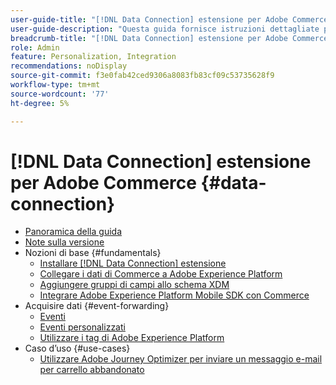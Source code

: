 ```yaml
---
user-guide-title: "[!DNL Data Connection] estensione per Adobe Commerce"
user-guide-description: "Questa guida fornisce istruzioni dettagliate per l'utilizzo di [!DNL Data Connection] per Adobe Commerce."
breadcrumb-title: "[!DNL Data Connection] estensione per Adobe Commerce"
role: Admin
feature: Personalization, Integration
recommendations: noDisplay
source-git-commit: f3e0fab42ced9306a8083fb83cf09c53735628f9
workflow-type: tm+mt
source-wordcount: '77'
ht-degree: 5%

---
```


# [!DNL Data Connection] estensione per Adobe Commerce {#data-connection}

- [Panoramica della guida](overview.md)
- [Note sulla versione](release-notes.md)
- Nozioni di base {#fundamentals}
   - [Installare [!DNL Data Connection] estensione](install.md)
   - [Collegare i dati di Commerce a Adobe Experience Platform](connect-data.md)
   - [Aggiungere gruppi di campi allo schema XDM](update-xdm.md)
   - [Integrare Adobe Experience Platform Mobile SDK con Commerce](mobile-sdk-epc.md)
- Acquisire dati {#event-forwarding}
   - [Eventi](events.md)
   - [Eventi personalizzati](custom-events.md)
   - [Utilizzare i tag di Adobe Experience Platform](using-tags.md)
- Caso d’uso {#use-cases}
   - [Utilizzare Adobe Journey Optimizer per inviare un messaggio e-mail per carrello abbandonato](using-ajo.md)

